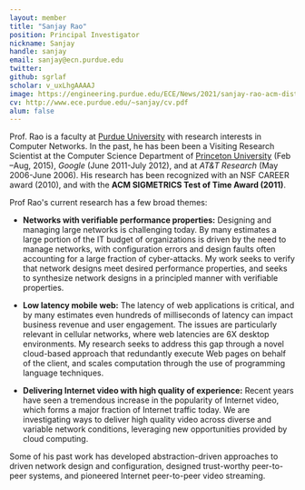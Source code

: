```yaml
---
layout: member
title: "Sanjay Rao"
position: Principal Investigator
nickname: Sanjay
handle: sanjay
email: sanjay@ecn.purdue.edu
twitter: 
github: sgrlaf
scholar: v_uxLhgAAAAJ
image: https://engineering.purdue.edu/ECE/News/2021/sanjay-rao-acm-distinguished-member/rao-portrait.jpg
cv: http://www.ece.purdue.edu/~sanjay/cv.pdf
alum: false
---
```

Prof. Rao is a faculty at [Purdue University]  with research interests in Computer Networks. In the past, he has been been a Visiting Research Scientist at the Computer Science Department of [Princeton University] (Feb –Aug, 2015), *Google* (June 2011-July 2012), and at *AT&T Research* (May 2006-June 2006). His research has been recognized with an NSF CAREER award (2010), and with the **ACM SIGMETRICS Test of Time Award (2011)**.

Prof Rao's current research has a few broad themes:

- **Networks with verifiable performance properties:** Designing and managing large networks is challenging today. By many estimates a large portion of the IT budget of organizations is driven by the need to manage networks, with configuration errors and design faults often accounting for a large fraction of cyber-attacks. My work seeks to verify that network designs meet desired performance properties, and seeks to synthesize network designs in a principled manner with verifiable properties.


- **Low latency mobile web:** The latency of web applications is critical, and by many estimates even hundreds of milliseconds of latency can impact business revenue and user engagement. The issues are particularly relevant in cellular networks, where web latencies are 6X desktop environments. My research seeks to address this gap through a novel cloud-based approach that redundantly execute Web pages on behalf of the client, and scales computation through the use of programming language techniques.


- **Delivering Internet video with high quality of experience:** Recent years have seen a tremendous increase in the popularity of Internet video, which forms a major fraction of Internet traffic today. We are investigating ways to deliver high quality video across diverse and variable network conditions, leveraging new opportunities provided by cloud computing.


Some of his past work has developed abstraction-driven approaches to driven network design and configuration, designed trust-worthy peer-to-peer systems, and pioneered Internet peer-to-peer video streaming.

[Purdue University]: http://www.purdue.edu
[Princeton University]: http://www.princeton.edu
